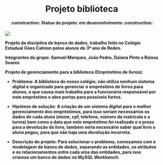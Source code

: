 <h1 align=center>Projeto biblioteca
<h4 align=center>:construction: Status do projeto: em desenvolvimento :construction:<h4>
  
  


<img src="https://user-images.githubusercontent.com/120694081/235139803-76f5d771-319f-4e69-b757-688a011be7b4.PNG">


Projeto da disciplina de banco de dados, trabalho feito no Colégio Estadual Góes Calmon pelos alunos do 3º ano de Redes.

Integrantes do grupo: Samuel Marques, João Pedro, Daiana Pinto e Raissa Soares

Projeto de gerenciamento para a biblioteca (Empréstimo de livros): 

- Problema: A biblioteca do nosso colégio, não utiliza nenhum sistema digital e organizado para gerenciar o empréstimo de livros para alunos, o que causa mais trabalho para a funcionária responsável por este empréstimo e abre portas para possíveis furtos.

- Hipótese de solução: A criação de um sistema digital para o melhor gerenciamento dos empréstimos, para isso seriam necessários os dados de cada aluno (nome, cpf, telefone, número da matrícula e a turma) bem como a data que este empréstimo foi realizado e o prazo para a devolução do livro, também seria necessário saber qual livro o aluno pegou, para que não haja uma devolução incorreta.

- Descrição do projeto: Para solucionar o problema, começamos com a modelagem do banco de dados, separando as entidades, os atributos e os relacionamentos entre cada  uma das entidades, para isso criamos um banco de dados no MySQL Workbench.
